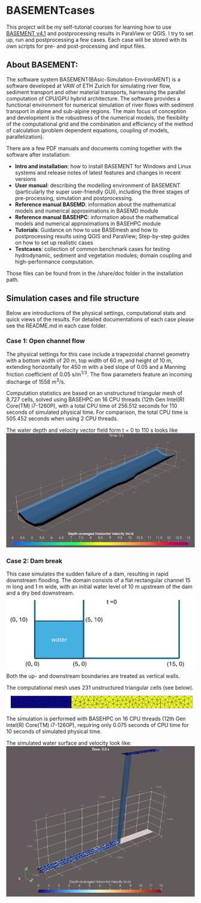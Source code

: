 # BASEMENTcases

This project will be my self-tutorial courses for learning how to use [BASEMENT v4.1](https://basement.ethz.ch/download/software-download.html) and postprocessing results in ParaView or QGIS. I try to set up, run and postprocessing a few cases. Each case will be stored with its own scripts for pre- and post-processing and input files.

## About BASEMENT:
The software system BASEMENT(BAsic-Simulation-EnvironMENT) is a software developed at VAW of ETH Zurich for simulating river flow, sediment transport and other material transports, harnessing the parallel computation of CPU/GPU hybrid architecture. The software provides a functional environment for numerical simulation of river flows with sediment transport in alpine and sub-alpine regions. The main focus of conception and development is the robustness of the numerical models, the flexibility of the computational grid and the combination and efficiency of the method of calculation (problem dependent equations, coupling of models, parallelization).

There are a few PDF manuals and documents coming together with the software after installation:
- **Intro and installation**: how to install BASEMENT for Windows and Linux systems and release notes of latest features and changes in recent versions
- **User manual**: describing the modelling environment of BASEMENT (particularly the super user-friendly GUI), including the three stages of pre-processing, simulation and postprocessing.
- **Reference manual BASEMD**: information about the mathematical models and numerical approximations in BASEMD module
- **Reference manual BASEHPC**: information about the mathematical models and numerical approximations in BASEHPC module
- **Tutorials**: Guidance on how to use BASEmesh and how to postprocessing results using QGIS and ParaView; Step-by-step guides on how to set up realistic cases
- **Testcases**: collection of common benchmark cases for testing hydrodynamic, sediment and vegetation modules; domain coupling and high-performance computation.

Those files can be found from in the /share/doc folder in the installation path.

## Simulation cases and file structure
Below are introductions of the physical settings, computational stats and quick views of the results. For detailed documentations of each case please see the README.md in each case folder.

### Case 1: Open channel flow

The physical settings for this case include a trapezoidal channel geometry with a bottom width of 20 m, top width of 60 m, and height of 10 m, extending horizontally for 450 m with a bed slope of 0.05 and a Manning friction coefficient of 0.05 s/m<sup>1/3</sup>. The flow parameters feature an incoming discharge of 1558 m<sup>3</sup>/s. 

Computation statistics are based on an unstructured triangular mesh of 8,727 cells, solved using BASEHPC on 16 CPU threads (12th Gen Intel(R) Core(TM) i7-1260P), with a total CPU time of 256.512 seconds for 110 seconds of simulated physical time. For comparison, the total CPU time is 505.452 seconds when using 2 CPU threads.

The water depth and velocity vector field form t = 0 to 110 s looks like 
![Animation_01_openchannelflow](/01_openchannelflow/ParaView/01_openchannelflow.gif)

### Case 2: Dam break

This case simulates the sudden failure of a dam, resulting in rapid downstream flooding. The domain consists of a flat rectangular channel 15 m long and 1 m wide, with an initial water level of 10 m upstream of the dam and a dry bed downstream. ![Schematic](/02_dambreak/Physics/Schematic.jpg) Both the up- and downstream boundaries are treated as vertical walls.

The computational mesh uses 231 unstructured triangular cells (see below). ![Meshing_02_dambreak](/02_dambreak/Physics/meshing.jpg) The simulation is performed with BASEHPC on 16 CPU threads (12th Gen Intel(R) Core(TM) i7-1260P), requiring only 0.075 seconds of CPU time for 10 seconds of simulated physical time. 

The simulated water surface and velocity look like:
![Animation_02_dambreak](/02_dambreak/ParaView/02_dambreak.gif)
